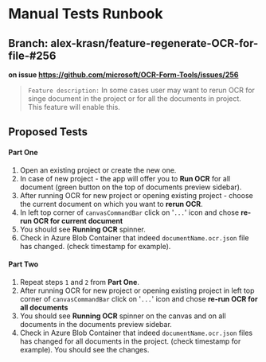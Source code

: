 # Manual Tests Runbook

## Branch:  alex-krasn/feature-regenerate-OCR-for-file-#256
**on issue https://github.com/microsoft/OCR-Form-Tools/issues/256**

> `Feature description:`
>In some cases user may want to rerun OCR for singe document in the project or for all the documents in project.\
>This feature will enable this.

## Proposed Tests

#### Part One #####

1. Open an existing project or create the new one.
2. In case of new project - the app will offer you to **Run OCR** for all document (green button on the top of documents preview sidebar).
3. After running OCR for new project or opening existing project - choose the current document on which you want to **rerun OCR**.
4. In left top corner of  `canvasCommandBar` click on '```...```' icon and chose **re-run OCR for current document**
5. You should see **Running OCR** spinner.
6. Check in Azure Blob Container that indeed `documentName.ocr.json` file has changed. (check timestamp for example).

#### Part Two #####

1. Repeat steps `1` and `2` from **Part One**.
2. After running OCR for new project or opening existing project in left top corner of  `canvasCommandBar` click on '```...```' icon and chose **re-run OCR for all documents**
3. You should see **Running OCR** spinner on the canvas and on all documents in the documents preview sidebar.
4. Check in Azure Blob Container that indeed `documentName.ocr.json` files has changed for all documents in the project. (check timestamp for example). You should see the changes.
